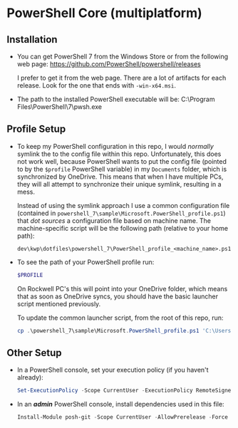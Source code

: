 # PowerShell Core (multiplatform)

## Installation

- You can get PowerShell 7 from the Windows Store or from the following web page:
  <https://github.com/PowerShell/powershell/releases>

  I prefer to get it from the web page.  There are a lot of artifacts for each release.  Look for the one that ends with `-win-x64.msi`.

- The path to the installed PowerShell executable will be:
  C:\Program Files\PowerShell\7\pwsh.exe

## Profile Setup

- To keep my PowerShell configuration in this repo, I would *normally* symlink
  the to the config file within this repo.  Unfortunately, this does not work
  well, because PowerShell wants to put the config file (pointed to by the
  `$profile` PowerShell variable) in my `Documents` folder, which is synchronized
  by OneDrive.  This means that when I have multiple PCs, they will all attempt
  to synchronize their unique symlink, resulting in a mess.

  Instead of using the symlink approach I use a common configuration file
  (contained in `powershell_7\sample\Microsoft.PowerShell_profile.ps1`) that
  *dot sources* a configuration file based on machine name.  The
  machine-specific script will be the following path (relative to your home path):

  ```text
  dev\kwp\dotfiles\powershell_7\PowerShell_profile_<machine_name>.ps1
  ```

- To see the path of your PowerShell profile run:

  ```powershell
  $PROFILE
  ```

  On Rockwell PC's this will point into your OneDrive folder, which means that
  as soon as OneDrive syncs, you should have the basic launcher script mentioned
  previously.

  To update the common launcher script, from the root of this repo, run:

  ```powershell
  cp .\powershell_7\sample\Microsoft.PowerShell_profile.ps1 'C:\Users\kwpeters\OneDrive - Rockwell Automation, Inc\Documents\PowerShell\Microsoft.PowerShell_profile.ps1'
  ```

## Other Setup

- In a PowerShell console, set your execution policy (if you haven't already):

  ```powershell
  Set-ExecutionPolicy -Scope CurrentUser -ExecutionPolicy RemoteSigned -Force
  ```

- In an ***admin*** PowerShell console, install dependencies used in this file:

  ```powershell
  Install-Module posh-git -Scope CurrentUser -AllowPrerelease -Force
  ```
